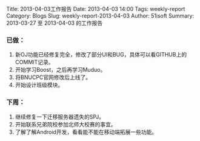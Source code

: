 Title: 2013-04-03工作报告
Date: 2013-04-03 14:00
Tags: weekly-report
Category: Blogs
Slug: weekly-report-2013-04-03
Author: 51isoft
Summary: 2013-03-27 至 2013-04-03 的工作报告

### 已做：

1.  新OJ功能已经修复完全，修改了部分UI和BUG，具体可以看GITHUB上的COMMIT记录。
2.  开始学习Boost，之后再学习Muduo。
3.  将BNUCPC官网修改后上线了。
4.  开始设计班级模块。

### 下周：

1.  继续修复一下迁移服务器遗失的SPJ。
2.  开始联系兄弟院校参加北师大校赛的事宜。
3.  了解了解Android开发，看看能不能在移动端拓展一些功能。
